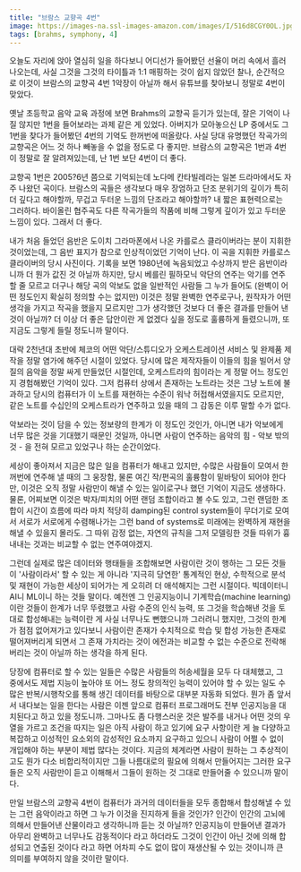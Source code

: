 ```yaml
---
title: "브람스 교향곡 4번"
image: https://images-na.ssl-images-amazon.com/images/I/516d8CGY0OL.jpg
tags: [brahms, symphony, 4]
---
```


오늘도 자리에 앉아 열심히 일을 하다보니 어디선가 들어봤던 선율이 머리 속에서 흘러나오는데, 사실 그것을 그것의 타이틀과 1:1 매핑하는 것이 쉽지 않았던 찰나, 순간적으로 이것이 브람스의 교향곡 4번 1악장이 아닐까 해서 유튜브를 찾아보니 정말로 4번이 맞았다.

옛날 초등학교 음악 교육 과정에 보면 Brahms의 교향곡 듣기가 있는데, 잘은 기억이 나질 않지만 1번을 들어보라는 과제 같은 게 있었다. 아버지가 모아놓으신 LP 중에서도 그 1번을 찾다가 들어봤던 4번의 기억도 한꺼번에 떠올랐다. 사실 당대 유명했던 작곡가의 교향곡은 어느 것 하나 빼놓을 수 없을 정도로 다 좋지만. 브람스의 교향곡은 1번과 4번이 정말로 잘 알려져있는데, 난 1번 보단 4번이 더 좋다.

교향곡 1번은 2005?6년 쯤으로 기억되는데 노다메 칸타빌레라는 일본 드라마에서도 자주 나왔던 곡이다. 브람스의 곡들은 생각보다 매우 장엄하고 단조 분위기의 깊이가 특히 더 깊다고 해야할까, 무겁고 두터운 느낌의 단조라고 해야할까? 내 짧은 표현력으로는 그러하다. 바이올린 협주곡도 다른 작곡가들의 작품에 비해 그렇게 깊이가 있고 두터운 느낌이 있다. 그래서 더 좋다. 

내가 처음 들었던 음반은 도이치 그라마폰에서 나온 카를로스 클라이버라는 분이 지휘한 것이었는데, 그 음반 표지가 참으로 인상적이었던 기억이 난다. 이 곡을 지휘한 카를로스 클라이버의 당시 사진이다. 기록을 보면 1980년에 녹음되었고 수상까지 받은 음반이라니까 더 뭔가 값진 것 아닐까 하지만, 당시 베를린 필하모닉 악단의 연주는 악기를 연주할 줄 모르고 더구나 해당 곡의 악보도 없을 일반적인 사람들 그 누가 들어도 (완벽이 어떤 정도인지 확실히 정의할 수는 없지만) 이것은 정말 완벽한 연주로구나, 원작자가 어떤 생각을 가지고 작곡을 했을지 모르지만 그가 생각했던 것보다 더 좋은 결과를 만들어 낸 것이 아닐까? 더 이상 더 좋은 답안이란 게 없겠다 싶을 정도로 훌륭하게 들렸으니까, 또 지금도 그렇게 들릴 정도니까 말이다.

대략 2천년대 초반에 체코의 어떤 악단/스튜디오가 오케스트레이션 서비스 및 완제품 제작을 정말 염가에 해주던 시절이 있었다. 당시에 많은 제작자들이 이들의 힘을 빌어서 양질의 음악을 정말 싸게 만들었던 시절인데, 오케스트라의 힘이라는 게 정말 어느 정도인지 경험해봤던 기억이 있다. 그저 컴퓨터 상에서 존재하는 노트라는 것은 그냥 노트에 불과하고 당시의 컴퓨터가 이 노트를 재현하는 수준이 워낙 허접해서였을지도 모르지만, 같은 노트를 수십인의 오케스트라가 연주하고 있을 때의 그 감동은 이루 말할 수가 없다. 

악보라는 것이 담을 수 있는 정보량의 한계가 이 정도인 것인가, 아니면 내가 악보에게 너무 많은 것을 기대했기 때문인 것일까, 아니면 사람이 연주하는 음악의 힘 - 악보 밖의 것 - 을 전혀 모르고 있었구나 하는 순간이었다. 

세상이 좋아져서 지금은 많은 일을 컴퓨터가 해내고 있지만, 수많은 사람들이 모여서 한꺼번에 연주해 낼 때의 그 웅장함, 물론 여긴 작/편곡의 훌륭함이 밑바탕이 되어야 한다만, 이것은 오직 정말 사람만이 해낼 수 있는 일이로구나 했던 기억이 지금도 생생하다. 물론, 어찌보면 이것은 박자/피치의 어떤 랜덤 조합이라고 볼 수도 있고, 그런 랜덤한 조합이 시간이 흐름에 따라 마치 적당히 damping된 control system들이 무더기로 모여서 서로가 서로에게 수렴해나가는 그런 band of systems로 미래에는 완벽하게 재현을 해낼 수 있을지 몰라도. 그 따위 감정 없는, 자연의 규칙을 그저 모델링한 것들 따위가 흉내내는 것과는 비교할 수 없는 연주여야겠지. 

그런데 실제로 많은 데이터와 행태들을 조합해보면 사람이란 것이 행하는 그 모든 것들이 '사람이라서' 할 수 있는 게 아니라 '지극히 당연한' 통계적인 현상, 수학적으로 분석 및 재현이 가능한 세상이 되어가는 게 오히려 더 애석해지는 그런 시절이다. 빅데이터니 AI니 ML이니 하는 것들 말이다. 예전엔 그 인공지능이니 기계학습(machine learning)이란 것들이 한계가 너무 뚜렸했고 사람 수준의 인식 능력, 또 그것을 학습해낸 것을 토대로 합성해내는 능력이란 게 사실 너무나도 뻔했으니까 그러려니 했지만, 그것의 한계가 점점 없어져가고 있다보니 사람이란 존재가 수치적으로 학습 및 합성 가능한 존재로 떨어져버리게 되면서 그 존재 가치라는 것이 에전과는 비교할 수 없는 수준으로 전락해버리는 것이 아닐까 하는 생각을 하게 된다.

당장에 컴퓨터로 할 수 있는 일들은 수많은 사람들의 허송세월을 모두 다 대체했고, 그 중에서도 제법 지능이 높아야 또 어느 정도 창의적인 능력이 있어야 할 수 있는 일도 수많은 반복/시행착오를 통해 생긴 데이터를 바탕으로 대부분 자동화 되었다. 뭔가 좀 앞서서 내다보는 일을 한다는 사람은 이젠 앞으로 컴퓨터 프로그래머도 전부 인공지능을 대치된다고 하고 있을 정도니까. 그마나도 좀 다행스러운 것은 발주를 내거나 어떤 것의 우열을 가르고 조건을 따지는 일은 아직 사람이 하고 있기에 요구 사항이란 게 늘 다양하고 복잡하고 이성적인 요소외의 감성적인 요소까지 요구하고 있으니 사람이 어쩔 수 없이 개입해야 하는 부분이 제법 많다는 것이다. 지금의 체계라면 사람이 원하는 그 추상적이고도 뭔가 다소 비합리적이지만 그들 나름대로의 필요에 의해서 만들어지는 그러한 요구들은 오직 사람만이 듣고 이해해서 그들이 원하는 것 그대로 만들어줄 수 있으니까 말이다. 

만일 브람스의 교향곡 4번이 컴퓨터가 과거의 데이터들을 모두 종합해서 합성해낼 수 있는 그런 음악이라고 하면 그 누가 이것을 진지하게 들을 것인가? 인간이 인간의 고뇌에 의해서 만들어낸 산물이라고 생각하니까 듣는 것 아닐까? 인공지능이 만들어낸 결과가 아무리 완벽하고 너무나도 감동적이다 라고 하더라도 그것이 인간이 아닌 것에 의해 합성되고 연출된 것이다 라고 하면 어차피 수도 없이 많이 재생산될 수 있는 것이니까 큰 의미를 부여하지 않을 것이란 말이다. 

